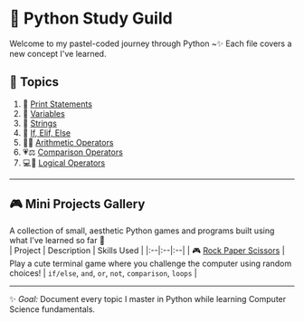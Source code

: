 # 🩷 Python Study Guild

Welcome to my pastel-coded journey through Python ~✨
Each file covers a new concept I've learned. 

## 🌸 Topics
1. 🩷 [Print Statements](01_print_statements.py)
2. 💛 [Variables](02_variables.py)
3. 🩵 [Strings](03_strings.py)
4. 💜 [If, Elif, Else](04_If_Elif_Else.py)
5. 🩷🧮 [Arithmetic Operators](05_operators_arithmetic.py)
6. 💗⚖️ [Comparison Operators](06_comparison_operators.py)
7. 💻💖 [Logical Operators](07_logical_operators.py)
---

## 🎮 Mini Projects Gallery
A collection of small, aesthetic Python games and programs built using what I’ve learned so far 🌼  
| Project | Description | Skills Used |
|:--|:--|:--|
| 🎮 [Rock Paper Scissors](https://github.com/zahara-robinson/Python-Study-Guild/blob/5286a4f525b516d81d88c137b340b68c8c175dd2/Mini%20projects/Rock_Paper_Scissors.py) | Play a cute terminal game where you challenge the computer using random choices! | `if/else`, `and`, `or`, `not`, `comparison`, `loops` |

---


✨ *Goal:* Document every topic I master in Python while learning Computer Science fundamentals.
